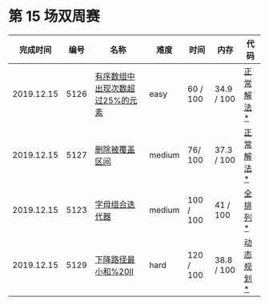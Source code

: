 # 第 15 场双周赛

**完成时间**|**编号**|**名称**|**难度**|**时间**|**内存**|**代码**
--------|--------|--------|------------|--------|--------|--------
2019.12.15|5126|[有序数组中出现次数超过25%的元素](/第%2015%20场双周赛5275.%20有序数组中出现次数超过25%的元素/question.md)|easy|60 / 100|34.9 / 100|[正常解法*](/第%2015%20场双周赛/5126.%20有序数组中出现次数超过25%25的元素/javascript/ac_v1.js)
2019.12.15|5127|[删除被覆盖区间](/第%2015%20场双周赛/5127.%20删除被覆盖区间/question.md)|medium|76/ 100|37.3 / 100|[正常解法*](/第%2015%20场双周赛/5127.%20删除被覆盖区间/javascript/ac_v1.js)
2019.12.15|5123|[字母组合迭代器](/第%2015%20场双周赛/5123.%20字母组合迭代器/question.md)|medium|100 / 100|41 / 100|[全排列*](/第%2015%20场双周赛/5123.%20字母组合迭代器/javascript/ac_v1.js)
2019.12.15|5129|[下降路径最小和%20II](/第%2015%20场双周赛/5129.%20下降路径最小和%20II/question.md)|hard|120 / 100|38.8 / 100|[动态规划*](/第%2015%20场双周赛/5129.%20下降路径最小和%20II/javascript/ac_v1.js)
